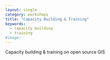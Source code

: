```yaml
---
layout: single
category: workshops
title: "Capacity Building & Training"
keywords:
  - capacity building
  - training
#image:
---
```

Capacity building & training on open source GIS
